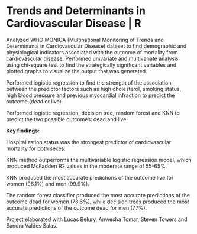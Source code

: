 #  Trends and Determinants in Cardiovascular Disease | R

Analyzed WHO MONICA (Multinational Monitoring of Trends and Determinants in Cardiovascular Disease) dataset to find demographic and physiological indicators associated with the outcome of mortality from cardiovascular disease.
Performed univariate and multivariate analysis using chi-square test to find the strategically significant variables and plotted graphs to visualize the output that was generated.

Performed logistic regression to find the strength of the association between the predictor factors such as high cholesterol, smoking status, high blood pressure and previous myocardial infraction to predict the outcome (dead or live).

Performed logistic regression, decision tree, random forest and KNN to predict the two possible outcomes: dead and live.

**Key findings:**

Hospitalization status was the strongest predictor of cardiovascular mortality for both sexes.

KNN method outperforms the multivariable logistic regression model, which produced McFadden R2 values in the moderate range of 55-65%.

KNN produced the most accurate predictions of the outcome live for women (96.1%) and men (99.9%).

The random forest classifier produced the most accurate predictions of the outcome dead for women (78.6%), while decision trees produced the most accurate predictions of the outcome dead for men (77%).


Project elaborated with Lucas Belury, Anwesha Tomar, Steven Towers and Sandra Valdes Salas.
